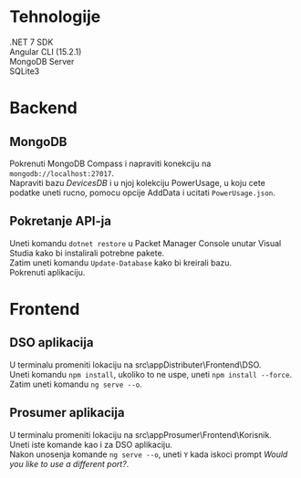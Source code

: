 # Tehnologije

.NET 7 SDK  
Angular CLI (15.2.1)  
MongoDB Server  
SQLite3

# Backend

## MongoDB

Pokrenuti MongoDB Compass i napraviti konekciju na `mongodb://localhost:27017`.  
Napraviti bazu *DevicesDB* i u njoj kolekciju PowerUsage, u koju cete podatke uneti rucno, pomocu opcije AddData i ucitati `PowerUsage.json`.

## Pokretanje API-ja

Uneti komandu `dotnet restore` u Packet Manager Console unutar Visual Studia kako bi instalirali potrebne pakete.  
Zatim uneti komandu `Update-Database` kako bi kreirali bazu.  
Pokrenuti aplikaciju.  

# Frontend

## DSO aplikacija

U terminalu promeniti lokaciju na src\appDistributer\Frontend\DSO.  
Uneti komandu `npm install`, ukoliko to ne uspe, uneti `npm install --force`.  
Zatim uneti komandu `ng serve --o`.  

## Prosumer aplikacija

U terminalu promeniti lokaciju na src\appProsumer\Frontend\Korisnik.  
Uneti iste komande kao i za DSO aplikaciju.  
Nakon unosenja komande `ng serve --o`, uneti `Y` kada iskoci prompt *Would you like to use a different port?*.
